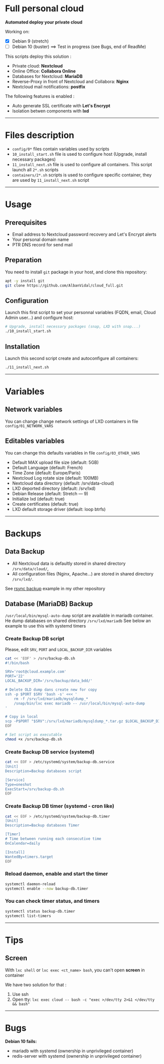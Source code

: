 Full personal cloud
===================

**Automated deploy your private cloud**

Working on:
+ [x] Debian 9 (stretch)
+ [ ] Debian 10 (buster) ==> Test in progress (see Bugs, end of ReadMe)

This scripts deploy this solution :
+ Private cloud: **Nextcloud**
+ Online Office: **Collabora Online**
+ Databases for Nextcloud: **MariaDB**
+ Reverse-Proxy in front of Nextcloud and Collabora: **Nginx**
+ Nextcloud mail notifications: **postfix**

The following features is enabled :
+ Auto generate SSL certificate with **Let's Encrypt**
+ Isolation betwen components with **lxd**

----------------------------------------

# Files description

+ `config/0*` files contain variables used by scripts
+ `10_install_start.sh` file is used to configure host (Upgrade, install necessary packages)
+ `11_install_next.sh` file is used to configure all containers. This script launch all `2*.sh` scripts
+ `containers/2*.sh` scripts is used to configure specific container, they are used by `11_install_next.sh` script

----------------------------------------

# Usage

## Prerequisites

+ Email address to Nextcloud password recovery and Let's Encrypt alerts
+ Your personal domain name
+ PTR DNS record for send mail

## Preparation

You need to install `git` package in your host, and clone this repository:

```bash
apt -y install git
git clone https://github.com/AlbanVidal/cloud_full.git
```

## Configuration

Launch this first script to set your personnal variables (FQDN, email, Cloud Admin user...) and configure host:

```bash
# Upgrade, install necessary packages (snap, LXD with snap...)
./10_install_start.sh
```

## Installation

Launch this second script create and autoconfigure all containers:


```bash
./11_install_next.sh
```

----------------------------------------
# Variables

## Network variables

You can change change network settings of LXD containers in file `config/01_NETWORK_VARS`

## Editables variables

You can change this defaults variables in file `config/03_OTHER_VARS`

+ Default MAX upload file size (default: 5GB)
+ Default Language (default: French)
+ Time Zone (default: Europe/Paris)
+ Nextcloud Log rotate size (default: 100MB)
+ Nextcloud data directory (default: /srv/data-cloud)
+ LXD deported directory (default: /srv/lxd)
+ Debian Release (default: Stretch — 9)
+ Initialize lxd (default: true)
+ Create certificates (default: true)
+ LXD default storage driver (default: loop btrfs)

----------------------------------------

# Backups

## Data Backup

+ All Nextcloud data is defaultly stored in shared directory `/srv/data/cloud/`,
+ All configuration files (Nginx, Apache...) are stored in shared directory `/srv/lxd/`.

See [rsync backup](https://github.com/AlbanVidal/backup) example in my other repository

## Database (MariaDB) Backup

`/usr/local/bin/mysql-auto-dump` script are available in mariadb container.
He dump databases on shared directory `/srv/lxd/mariadb`
See below an example to use this with systemd timers

### Create Backup DB script

Please, edit `SRV`, `PORT` and `LOCAL_BACKUP_DIR` variables

```bash
cat << 'EOF' > /srv/backup-db.sh
#!/bin/bash

SRV='root@cloud.example.com'
PORT='22'
LOCAL_BACKUP_DIR='/srv/backup/data_bdd/'

# Delete OLD dump dans create new for copy
ssh -p $PORT $SRV 'bash -s' <<< '
    rm -f /srv/lxd/mariadb/mysqldump_*
    /snap/bin/lxc exec mariadb -- /usr/local/bin/mysql-auto-dump
'

# Copy in local
scp -P$PORT "$SRV":/srv/lxd/mariadb/mysqldump_*.tar.gz $LOCAL_BACKUP_DIR
EOF

# Set script as executable
chmod +x /srv/backup-db.sh
```

### Create Backup DB service (systemd)
```bash
cat << EOF > /etc/systemd/system/backup-db.service
[Unit]
Description=Backup databases script

[Service]
Type=oneshot
ExecStart=/srv/backup-db.sh
EOF
```

### Create Backup DB timer (systemd - cron like)
```bash
cat << EOF > /etc/systemd/system/backup-db.timer
[Unit]
Description=Backup databases Timer

[Timer]
# Time between running each consecutive time
OnCalendar=daily

[Install]
WantedBy=timers.target
EOF
```

### Reload daemon, enable and start the timer
```bash
systemctl daemon-reload
systemctl enable --now backup-db.timer
```

### You can check timer status, and timers
```bash
systemctl status backup-db.timer
systemctl list-timers
```

----------------------------------------

# Tips

## Screen

With `lxc shell` or `lxc exec <ct_name> bash`, you can't open **screen** in container

We have two solution for that :
  1. Use ssh
  2. Open tty: `lxc exec cloud -- bash -c "exec >/dev/tty 2>&1 </dev/tty && bash"`

----------------------------------------

# Bugs

**Debian 10 fails:**
+ mariadb with systemd (ownership in unprivileged container)
+ redis-server with systemd (ownership in unprivileged container)
